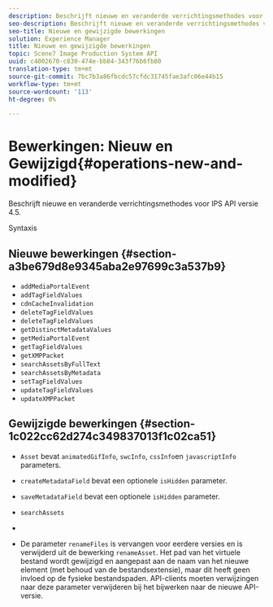 ```yaml
---
description: Beschrijft nieuwe en veranderde verrichtingsmethodes voor IPS API versie 4.5.
seo-description: Beschrijft nieuwe en veranderde verrichtingsmethodes voor IPS API versie 4.5.
seo-title: Nieuwe en gewijzigde bewerkingen
solution: Experience Manager
title: Nieuwe en gewijzigde bewerkingen
topic: Scene7 Image Production System API
uuid: c4002670-c830-474e-bb84-343f76b6fb80
translation-type: tm+mt
source-git-commit: 7bc7b3a86fbcdc57cfdc31745fae3afc06e44b15
workflow-type: tm+mt
source-wordcount: '113'
ht-degree: 0%

---
```



# Bewerkingen: Nieuw en Gewijzigd{#operations-new-and-modified}

Beschrijft nieuwe en veranderde verrichtingsmethodes voor IPS API versie 4.5.

Syntaxis

## Nieuwe bewerkingen {#section-a3be679d8e9345aba2e97699c3a537b9}

* `addMediaPortalEvent`
* `addTagFieldValues`
* `cdnCacheInvalidation`
* `deleteTagFieldValues`
* `deleteTagFieldValues`
* `getDistinctMetadataValues`
* `getMediaPortalEvent`
* `getTagFieldValues`
* `getXMPPacket`
* `searchAssetsByFullText`
* `searchAssetsByMetadata`
* `setTagFieldValues`
* `updateTagFieldValues`
* `updateXMPPacket`

## Gewijzigde bewerkingen {#section-1c022cc62d274c349837013f1c02ca51}

* `Asset` bevat  `animatedGifInfo`,  `swcInfo`,  `cssInfo`en  `javascriptInfo` parameters.

* `createMetadataField` bevat een optionele  `isHidden` parameter.

* `saveMetadataField` bevat een optionele  `isHidden` parameter.

* `searchAssets`
* 
* De parameter `renameFiles` is vervangen voor eerdere versies en is verwijderd uit de bewerking `renameAsset`. Het pad van het virtuele bestand wordt gewijzigd en aangepast aan de naam van het nieuwe element (met behoud van de bestandsextensie), maar dit heeft geen invloed op de fysieke bestandspaden. API-clients moeten verwijzingen naar deze parameter verwijderen bij het bijwerken naar de nieuwe API-versie.

